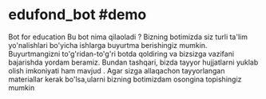 # edufond_bot #demo 
Bot for education
Bu bot nima qilaoladi ?                                                                                                                   Bizning botimizda siz turli ta'lim yo'nalishlari bo'yicha ishlarga buyurtma berishingiz mumkin. Buyurtmangizni to'g'ridan-to'g'ri botda qoldiring va bizsizga vazifani bajarishda yordam beramiz. Bundan tashqari, bizda tayyor hujjatlarni yuklab olish imkoniyati ham mavjud . Agar sizga allaqachon tayyorlangan materiallar kerak bo'lsa,ularni bizning botimizdam osongina topishingiz  mumkin